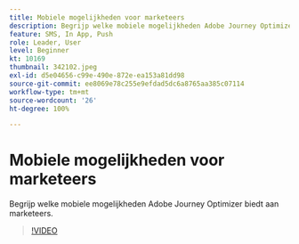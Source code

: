 ```yaml
---
title: Mobiele mogelijkheden voor marketeers
description: Begrijp welke mobiele mogelijkheden Adobe Journey Optimizer biedt aan marketeers.
feature: SMS, In App, Push
role: Leader, User
level: Beginner
kt: 10169
thumbnail: 342102.jpeg
exl-id: d5e04656-c99e-490e-872e-ea153a81dd98
source-git-commit: ee8069e78c255e9efdad5dc6a8765aa385c07114
workflow-type: tm+mt
source-wordcount: '26'
ht-degree: 100%

---
```


# Mobiele mogelijkheden voor marketeers

Begrijp welke mobiele mogelijkheden Adobe Journey Optimizer biedt aan marketeers.

>[!VIDEO](https://video.tv.adobe.com/v/342102?quality=12&learn=on)
